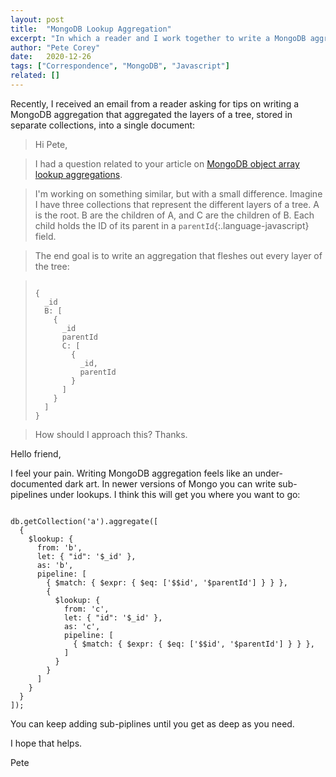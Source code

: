 ```yaml
---
layout: post
title:  "MongoDB Lookup Aggregation"
excerpt: "In which a reader and I work together to write a MongoDB aggregation pipeline to reconstruct a tree, where each level of the tree is stored in separate collections."
author: "Pete Corey"
date:   2020-12-26
tags: ["Correspondence", "MongoDB", "Javascript"]
related: []
---
```


Recently, I received an email from a reader asking for tips on writing a MongoDB aggregation that aggregated the layers of a tree, stored in separate collections, into a single document:

> Hi Pete,

> I had a question related to your article on [MongoDB object array lookup aggregations](http://www.petecorey.com/blog/2020/01/29/mongodb-object-array-lookup-aggregation/).

> I'm working on something similar, but with a small difference. Imagine I have three collections that represent the different layers of a tree. A is the root. B are the children of A, and C are the children of B. Each child holds the ID of its parent in a `parentId`{:.language-javascript} field.

> The end goal is to write an aggregation that fleshes out every layer of the tree:

<blockquote><pre class='language-javascript'><code class='language-javascript'>
{
  _id
  B: [
    {
      _id
      parentId
      C: [
        {
          _id, 
          parentId
        }
      ]
    }
  ]
}
</code></pre></blockquote>

> How should I approach this? Thanks.

Hello friend,

I feel your pain. Writing MongoDB aggregation feels like an under-documented dark art. In newer versions of Mongo you can write sub-pipelines under lookups. I think this will get you where you want to go:

<pre class='language-javascript'><code class='language-javascript'>
db.getCollection('a').aggregate([
  {
    $lookup: {
      from: 'b',
      let: { "id": '$_id' },
      as: 'b',
      pipeline: [
        { $match: { $expr: { $eq: ['$$id', '$parentId'] } } },
        {
          $lookup: {
            from: 'c',
            let: { "id": '$_id' },
            as: 'c',
            pipeline: [
              { $match: { $expr: { $eq: ['$$id', '$parentId'] } } },
            ]
          }
        }
      ]
    }
  }
]);
</code></pre>

You can keep adding sub-piplines until you get as deep as you need.

I hope that helps.

Pete
